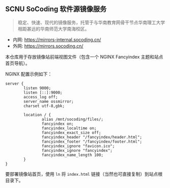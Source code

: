 ## SCNU SoCoding 软件源镜像服务

> 稳定、快速、现代的镜像服务，托管于与华南教育网骨干节点华南理工大学相距甚远的华南师范大学南海校区。

- 内网: https://mirrors-internal.socoding.cn/
- 外网: https://mirrors.socoding.cn/

本仓库用于存放镜像站前端视图文件（包含一个 NGINX Fancyindex 主题和站点首页导航）。

NGINX 配置示例如下：

```                                                                           
server {
        listen 9000;
        listen [::]:9000;
        access_log off;
        server_name ossmirror;
        charset utf-8,gbk;

        location / {
                alias /mnt/socoding/files/;
                fancyindex on;
                fancyindex_localtime on;
                fancyindex_exact_size off;
                fancyindex_header "/fancyindex/header.html";
                fancyindex_footer "/fancyindex/footer.html";
                fancyindex_ignore "favicon.ico";
                fancyindex_ignore "fancyindex";
                fancyindex_name_length 100;
        }
}
```

要部署镜像站首页，使用 `ln` 将 `index.html` 链接（当然也可直接复制）到站点根目录下。
